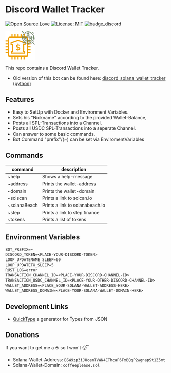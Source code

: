 # Discord Wallet Tracker

[![Open Source Love](https://badges.frapsoft.com/os/v1/open-source.svg?v=103)](https://github.com/ellerbrock/open-source-badges/)
[![License: MIT](https://img.shields.io/badge/License-MIT-yellow.svg)](https://opensource.org/licenses/MIT)
![badge_discord](https://badgen.net/badge/icon/discord?icon=discord&label)

![bot_icon](icon.drawio.png)

This repo contains a Discord Wallet Tracker.

- Old version
  of this bot can be found
  here: [discord_solana_wallet_tracker (python)](https://github.com/DerZwergGimli/discord_solana_wallet_tracker)

## Features

- Easy to SetUp with Docker and Environment Variables.
- Sets his "Nickname" according to the provided Wallet-Balance,
- Posts all SPL-Transactions into a Channel.
- Posts all USDC SPL-Transactions into a seperate Channel.
- Can answer to some basic commands.
- Bot Command "prefix"/(~) can be set via EnviromentVariables

## Commands

| command      | description                     |
|--------------|---------------------------------|
| ~help        | Shows a help-message            | 
| ~address     | Prints the wallet-address       | 
| ~domain      | Prints the wallet-domain        | 
| ~solscan     | Prints a link to solcan.io      | 
| ~solanaBeach | Prints a link to solanabeach.io | 
| ~step        | Prints a link to step.finance   |
| ~tokens      | Prints a list of tokens         |

## Environment Variables

```
BOT_PREFIX=~
DISCORD_TOKEN=<PLACE-YOUR-DISCORD-TOKEN>
LOOP_UPDATENAME_SLEEP=60
LOOP_UPDATETX_SLEEP=5 
RUST_LOG=error 
TRANSACTION_CHANNEL_ID=<PLACE-YOUR-DISCORD-CHANNEL-ID>
TRANSACTION_USDC_CHANNEL_ID=<PLACE-YOUR-OTHER-DISCORD-CHANNEL-ID>
WALLET_ADDRESS=<PLACE_YOUR-SOLANA-WALLET-ADDRESS-HERE>
WALLET_ADDRESS_DOMAIN=<PLACE-YOUR-SOLANA-WALLET-DOMAIN-HERE>
```

## Development Links

- [QuickType](https://app.quicktype.io/) a generator for Types from JSON

## Donations

If you want to get me a ☕ so I won't 😴

- Solana-Wallet-Address: `BSW9zp3iJUcemTVWN4EThcaF6FxBQqP2wgnapSt1Z5mt`
- Solana-Wallet-Domain: `coffeeplease.sol    `